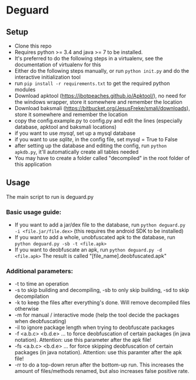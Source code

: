 # Deguard

## Setup

* Clone this repo
* Requires python >= 3.4 and java >= 7 to be installed.
* It's preferred to do the following steps in a virtualenv, see the documentation of virtualenv for this
* Either do the following steps manually, or run `python init.py` and do the interactive initialization tool
* run `pip install -r requirements.txt` to get the required python modules
* Download apktool (https://ibotpeaches.github.io/Apktool/), no need for the windows wrapper, store it somewhere and remember the location
* Download baksmali (https://bitbucket.org/JesusFreke/smali/downloads), store it somewhere and remember the location
* copy the config.example.py to config.py and edit the lines (especially database, apktool and baksmali locations)
* if you want to use _mysql_, set up a mysql database
* if you want to use _sqlite_, in the config file, set mysql = True to False
* after setting up the database and editing the config, run `python apkdb.py`, it'll automatically create all tables needed
* You may have to create a folder called "decompiled" in the root folder of this application

## Usage

The main script to run is deguard.py
### Basic usage guide:

* If you want to add a jar/dex file to the database, run `python deguard.py -i <file.jar/file.dex>` (this requires the android SDK to be installed)
* If you want to add a whole, unobfuscated apk to the database, run `python deguard.py -sb -t <file.apk>`
* If you want to deobfuscate an apk, run `python deguard.py -d <file.apk>` The result is called "[file_name].deobfuscated.apk"

### Additional parameters:

* -t to time an operation
* -s to skip building and decompiling, -sb to only skip building, -sd to skip decompilation
* -k to keep the files after everything's done. Will remove decompiled files otherwise
* -m for manual / interactive mode (help the tool decide the packages when deobfuscating)
* -il to ignore package length when trying to deobfuscate packages
* -f <a.b.c> <b.d.e> ... to force deobfuscation of certain packages (in java notation). Attention: use this parameter after the apk file!
* -fs <a.b.c> <b.d.e> ... for force skipping deobfuscation of certain packages (in java notation). Attention: use this paramter after the apk file!
* -rr to do a top-down rerun after the bottom-up run. This increases the amount of files/methods renamed, but also increases false positive rate.